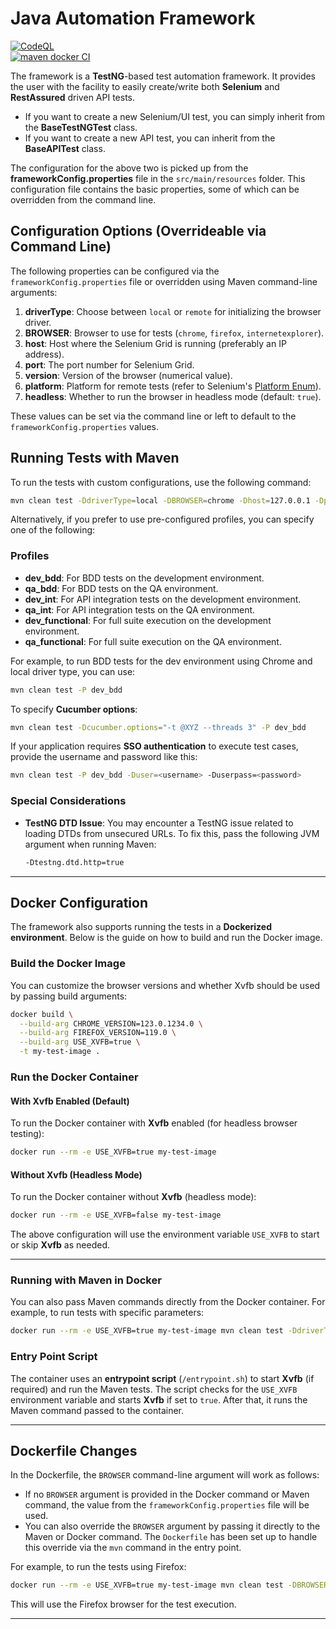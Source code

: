 # Java Automation Framework

[![CodeQL](https://github.com/sandeep-singh-79/master_automation_framework/actions/workflows/codeql-analysis.yml/badge.svg)](https://github.com/sandeep-singh-79/master_automation_framework/actions/workflows/codeql-analysis.yml)  
[![maven docker CI](https://github.com/sandeep-singh-79/master_automation_framework/actions/workflows/DockerCI.yml/badge.svg)](https://github.com/sandeep-singh-79/master_automation_framework/actions/workflows/DockerCI.yml)

The framework is a **TestNG**-based test automation framework. It provides the user with the facility to easily create/write both **Selenium** and **RestAssured** driven API tests.

- If you want to create a new Selenium/UI test, you can simply inherit from the **BaseTestNGTest** class.
- If you want to create a new API test, you can inherit from the **BaseAPITest** class.

The configuration for the above two is picked up from the **frameworkConfig.properties** file in the `src/main/resources` folder. This configuration file contains the basic properties, some of which can be overridden from the command line.

## Configuration Options (Overrideable via Command Line)

The following properties can be configured via the `frameworkConfig.properties` file or overridden using Maven command-line arguments:

1. **driverType**: Choose between `local` or `remote` for initializing the browser driver.
2. **BROWSER**: Browser to use for tests (`chrome`, `firefox`, `internetexplorer`).
3. **host**: Host where the Selenium Grid is running (preferably an IP address).
4. **port**: The port number for Selenium Grid.
5. **version**: Version of the browser (numerical value).
6. **platform**: Platform for remote tests (refer to Selenium's [Platform Enum](https://seleniumhq.github.io/selenium/docs/api/java/org/openqa/selenium/Platform.html)).
7. **headless**: Whether to run the browser in headless mode (default: `true`).

These values can be set via the command line or left to default to the `frameworkConfig.properties` values.

## Running Tests with Maven

To run the tests with custom configurations, use the following command:

```bash
mvn clean test -DdriverType=local -DBROWSER=chrome -Dhost=127.0.0.1 -Dport=4444 -Dversion=71 -Dplatform=WINDOWS -Dheadless=false
```

Alternatively, if you prefer to use pre-configured profiles, you can specify one of the following:

### **Profiles**

- **dev_bdd**: For BDD tests on the development environment.
- **qa_bdd**: For BDD tests on the QA environment.
- **dev_int**: For API integration tests on the development environment.
- **qa_int**: For API integration tests on the QA environment.
- **dev_functional**: For full suite execution on the development environment.
- **qa_functional**: For full suite execution on the QA environment.

For example, to run BDD tests for the dev environment using Chrome and local driver type, you can use:

```bash
mvn clean test -P dev_bdd
```

To specify **Cucumber options**:

```bash
mvn clean test -Dcucumber.options="-t @XYZ --threads 3" -P dev_bdd
```

If your application requires **SSO authentication** to execute test cases, provide the username and password like this:

```bash
mvn clean test -P dev_bdd -Duser=<username> -Duserpass=<password>
```

### **Special Considerations**

- **TestNG DTD Issue**: You may encounter a TestNG issue related to loading DTDs from unsecured URLs. To fix this, pass the following JVM argument when running Maven:

  ```bash
  -Dtestng.dtd.http=true
  ```

---

## Docker Configuration

The framework also supports running the tests in a **Dockerized environment**. Below is the guide on how to build and run the Docker image.

### **Build the Docker Image**

You can customize the browser versions and whether Xvfb should be used by passing build arguments:

```bash
docker build \
  --build-arg CHROME_VERSION=123.0.1234.0 \
  --build-arg FIREFOX_VERSION=119.0 \
  --build-arg USE_XVFB=true \
  -t my-test-image .
```

### **Run the Docker Container**

#### **With Xvfb Enabled (Default)**

To run the Docker container with **Xvfb** enabled (for headless browser testing):

```bash
docker run --rm -e USE_XVFB=true my-test-image
```

#### **Without Xvfb (Headless Mode)**

To run the Docker container without **Xvfb** (headless mode):

```bash
docker run --rm -e USE_XVFB=false my-test-image
```

The above configuration will use the environment variable `USE_XVFB` to start or skip **Xvfb** as needed.

---

### **Running with Maven in Docker**

You can also pass Maven commands directly from the Docker container. For example, to run tests with specific parameters:

```bash
docker run --rm -e USE_XVFB=true my-test-image mvn clean test -DdriverType=local -DBROWSER=chrome -Dhost=127.0.0.1 -Dport=4444 -Dversion=71 -Dplatform=WINDOWS -Dheadless=false
```

### **Entry Point Script**

The container uses an **entrypoint script** (`/entrypoint.sh`) to start **Xvfb** (if required) and run the Maven tests. The script checks for the `USE_XVFB` environment variable and starts **Xvfb** if set to `true`. After that, it runs the Maven command passed to the container.

---

## Dockerfile Changes

In the Dockerfile, the `BROWSER` command-line argument will work as follows:

- If no `BROWSER` argument is provided in the Docker command or Maven command, the value from the `frameworkConfig.properties` file will be used.
- You can also override the `BROWSER` argument by passing it directly to the Maven or Docker command. The `Dockerfile` has been set up to handle this override via the `mvn` command in the entry point.

For example, to run the tests using Firefox:

```bash
docker run --rm -e USE_XVFB=true my-test-image mvn clean test -DBROWSER=firefox -DdriverType=local
```

This will use the Firefox browser for the test execution.

---
